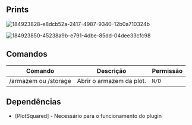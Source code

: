 ## Prints

![184923828-e8dcb52a-2417-4987-9340-12b0a710324b](https://user-images.githubusercontent.com/123518624/221191434-fcb27acf-a906-44d7-bd56-81e40b11a252.png)

![184923850-45238a9b-e791-4dbe-85dd-04dee33cfc98](https://user-images.githubusercontent.com/123518624/221191453-1c73986a-e98c-4711-b3e1-655e6a25b890.png)

## Comandos

|Comando         |Descrição                      |Permissão                    |
|----------------|-------------------------------|-----------------------------|
|/armazem ou /storage |Abrir o armazem da plot.|`N/D`                      |


## Dependências


- [PlotSquared] - Necessário para o funcionamento do plugin
